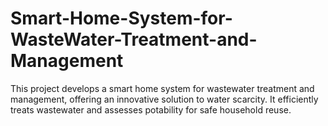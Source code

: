 # Smart-Home-System-for-WasteWater-Treatment-and-Management
This project develops a smart home system for wastewater treatment and management, offering an innovative solution to water scarcity. It efficiently treats wastewater and assesses potability for safe household reuse. 
